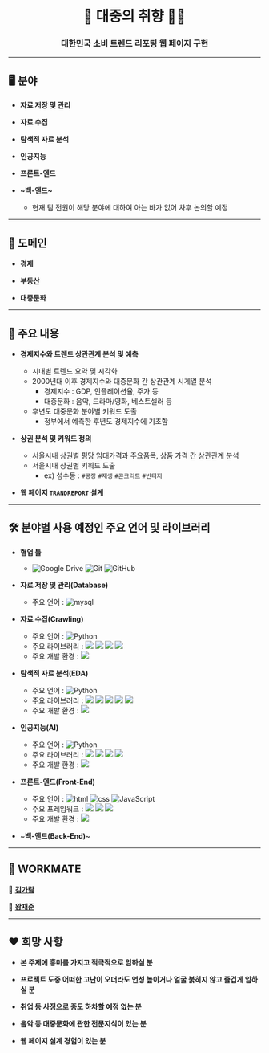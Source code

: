 <h1 align="center">💁‍ 대중의 취향 💁‍♂️</h1>

<h3 align="center">대한민국 소비 트렌드 리포팅 웹 페이지 구현</h3>

---

## 🖥 분야

- **자료 저장 및 관리**

- **자료 수집**

- **탐색적 자료 분석**

- **인공지능**

- **프론트-엔드**

- **~백-엔드~**
  - 현재 팀 전원이 해당 분야에 대하여 아는 바가 없어 차후 논의할 예정

---

## 💾 도메인

- **경제**

- **부동산**

- **대중문화**

---

## 📃 주요 내용

- **경제지수와 트렌드 상관관계 분석 및 예측**
  - 시대별 트렌드 요약 및 시각화
  - 2000년대 이후 경제지수와 대중문화 간 상관관계 시계열 분석
    - 경제지수 : GDP, 인플레이션율, 주가 등
    - 대중문화 : 음악, 드라마/영화, 베스트셀러 등
  - 후년도 대중문화 분야별 키워드 도출
    - 정부에서 예측한 후년도 경제지수에 기초함

- **상권 분석 및 키워드 정의**
  - 서울시내 상권별 평당 임대가격과 주요품목, 상품 가격 간 상관관계 분석
  - 서울시내 상권별 키워드 도출
    - ex) 성수동 : `#공장` `#재생` `#콘크리트` `#빈티지`
  
- **웹 페이지 `TRANDREPORT` 설계**

---

## 🛠 분야별 사용 예정인 주요 언어 및 라이브러리

- **협업 툴**
  - <img alt="Google Drive" src="https://img.shields.io/badge/Google Drive-4285F4?style=flat-square&logo=Google Drive&logoColor=white"/> <img alt="Git" src="https://img.shields.io/badge/Git-F05032?style=flat-square&logo=Git&logoColor=white"/> <img alt="GitHub" src="https://img.shields.io/badge/GitHub-181717?style=flat-square&logo=GitHub&logoColor=white"/>

- **자료 저장 및 관리(Database)**
  - 주요 언어 : <img alt="mysql" src="https://img.shields.io/badge/MySQL-4479A1?style=flat-square&logo=MySQL&logoColor=white"/>

- **자료 수집(Crawling)**
  - 주요 언어 : <img alt="Python" src="https://img.shields.io/badge/python%20-%2314354C.svg?style=flat-square&logo=python&logoColor=white"/>
  - 주요 라이브러리 : <img src="https://img.shields.io/badge/numpy-013243?style=flat-square&logo=numpy&logoColor=white"/> <img src="https://img.shields.io/badge/pandas-150458?style=flat-square&logo=pandas&logoColor=white"/> <img src="https://img.shields.io/badge/beautifulsoup-F3E2A9?style=flat-square&logo=Bitdefender&logoColor=black"/> <img src="https://img.shields.io/badge/selenium-43B02A?style=flat-square&logo=Selenium&logoColor=white"/>
  - 주요 개발 환경 : <img src="https://img.shields.io/badge/Visual%20Studio%20Code-4479A1?style=flat-square&logo=Visual Studio Code&logoColor=white"/>

- **탐색적 자료 분석(EDA)**
  - 주요 언어 : <img alt="Python" src="https://img.shields.io/badge/python%20-%2314354C.svg?style=flat-square&logo=python&logoColor=white"/>
  - 주요 라이브러리 : <img src="https://img.shields.io/badge/numpy-013243?style=flat-square&logo=numpy&logoColor=white"/> <img src="https://img.shields.io/badge/pandas-150458?style=flat-square&logo=pandas&logoColor=white"/> <img src="https://img.shields.io/badge/plotly-3F4F75?style=flat-square&logo=Plotly&logoColor=white"/> <img src="https://img.shields.io/badge/folium-77B829?style=flat-square&logo=Folium&logoColor=white"/> <img src="https://img.shields.io/badge/wordcloud-3693F3?style=flat-square&logo=iCloud&logoColor=white"/>
  - 주요 개발 환경 : <img src="https://img.shields.io/badge/Google%20Colab-F9AB00?style=flat-square&logo=Google Colab&logoColor=white"/>

- **인공지능(AI)**
  - 주요 언어 : <img alt="Python" src="https://img.shields.io/badge/python%20-%2314354C.svg?style=flat-square&logo=python&logoColor=white"/>
  - 주요 라이브러리 : <img src="https://img.shields.io/badge/numpy-013243?style=flat-square&logo=numpy&logoColor=white"/> <img src="https://img.shields.io/badge/pandas-150458?style=flat-square&logo=pandas&logoColor=white"/> <img src="https://img.shields.io/badge/scikitlearn-F7931E?style=flat-square&logo=scikit-learn&logoColor=white"/> <img src="https://img.shields.io/badge/tensorflow-FF6F00?style=flat-square&logo=tensorflow&logoColor=white"/>
  - 주요 개발 환경 : <img src="https://img.shields.io/badge/Google%20Colab-F9AB00?style=flat-square&logo=Google Colab&logoColor=white"/>

- **프론트-엔드(Front-End)**
  - 주요 언어 : <img alt="html" src="https://img.shields.io/badge/HTML5-E34F26?&style=flat-square&logo=html5&logoColor=white"/> <img alt="css" src="https://img.shields.io/badge/CSS3-E4405F?style=flat-square&logo=CSS3&logoColor=#1572B6"/> <img alt="JavaScript" src="https://img.shields.io/badge/javascript%20-%23323330.svg?&style=flat-square&logo=javascript&logoColor=%23F7DF1E"/>
  - 주요 프레임워크 : <img src="https://img.shields.io/badge/tailwind-06B6D4?style=flat-square&logo=Tailwind CSS&logoColor=white"/> <img src="https://img.shields.io/badge/Node.js-339933?style=flat-square&logo=Node.js&logoColor=white"/> <img src="https://img.shields.io/badge/ESLint-4B32C3?style=flat-square&logo=ESLint&logoColor=white"/>
  - 주요 개발 환경 : <img src="https://img.shields.io/badge/Visual%20Studio%20Code-4479A1?style=flat-square&logo=Visual Studio Code&logoColor=white"/>

- ~**백-엔드(Back-End)**~

---

## 👭 WORKMATE

👩 [**김가람**](https://github.com/kim-garam)

🧑 [**왕재준**](https://github.com/jayarnim)

---

## ♥ 희망 사항

- **본 주제에 흥미를 가지고 적극적으로 임하실 분**

- **프로젝트 도중 어떠한 고난이 오더라도 언성 높이거나 얼굴 붉히지 않고 즐겁게 임하실 분**

- **취업 등 사정으로 중도 하차할 예정 없는 분**

- **음악 등 대중문화에 관한 전문지식이 있는 분**

- **웹 페이지 설계 경험이 있는 분**
